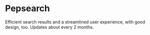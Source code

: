 # Pepsearch
 Efficient search results and a streamlined user experience, with good design, too. Updates about every 2 months.
